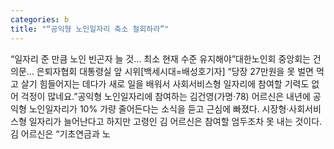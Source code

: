 ```yaml
---
categories: b
title: "“공익형 노인일자리 축소 철회하라”"
---
```

“일자리 준 만큼 노인 빈곤자 늘 것… 최소 현재 수준 유지해야”대한노인회 중앙회는 건의문… 은퇴자협회 대통령실 앞 시위[백세시대=배성호기자] “당장 27만원을 못 벌면 먹고 살기 힘들어지는 데다가 새로 일을 배워서 사회서비스형 일자리에 참여할 기력도 없어 걱정이 많네요.”공익형 노인일자리에 참여하는 김건영(가명‧78) 어르신은 내년에 공익형 노인일자리가 10% 가량 줄어든다는 소식을 듣고 근심에 빠졌다. 시장형‧사회서비스형 일자리가 늘어난다고 하지만 고령인 김 어르신은 참여할 엄두조차 못 내는 것이다. 김 어르신은 “기초연금과 노